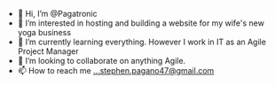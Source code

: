 - 👋 Hi, I’m @Pagatronic
- 👀 I’m interested in hosting and building a website for my wife's new yoga business
- 🌱 I’m currently learning everything.  However I work in IT as an Agile Project Manager
- 💞️ I’m looking to collaborate on anything Agile. 
- 📫 How to reach me ...stephen.pagano47@gmail.com

<!---
Pagatronic/Pagatronic is a ✨ special ✨ repository because its `README.md` (this file) appears on your GitHub profile.
You can click the Preview link to take a look at your changes.
--->
